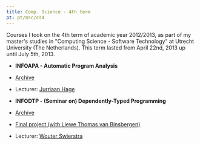```yaml
---
title: Comp. Science - 4th term
pt: pt/msc/cs4
---
```


Courses I took on the 4th term of academic year 2012/2013,
as part of my master's studies in "Computing Science - Software Technology" at Utrecht University (The Netherlands).
This term lasted from April 22nd, 2013 up until July 5th, 2013.

  * **INFOAPA - Automatic Program Analysis**
  * [Archive](http://www.students.science.uu.nl/~3860418/uu/07_infoapa)
  * Lecturer: [Jurriaan Hage](http://www.linkedin.com/profile/view?id=5522131)

  * **INFODTP - (Seminar on) Dependently-Typed Programming**
  * [Archive](http://www.students.science.uu.nl/~3860418/uu/08_infodtp)
  * [Final project (with Liewe Thomas van Binsbergen)](https://github.com/ltbinsbe/INFODTP)
  * Lecturer: [Wouter Swierstra](http://www.linkedin.com/profile/view?id=188880271)

